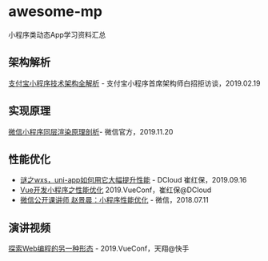 # awesome-mp
小程序类动态App学习资料汇总

## 架构解析

[支付宝小程序技术架构全解析](https://www.infoq.cn/article/ullETz7q_Ue4dUptKgKC) - 支付宝小程序首席架构师白招拒访谈，2019.02.19

## 实现原理

[微信小程序同层渲染原理剖析](https://developers.weixin.qq.com/community/develop/article/doc/000c4e433707c072c1793e56f5c813?page=1#comment-list)- 微信官方，2019.11.20

## 性能优化

- [谜之wxs，uni-app如何用它大幅提升性能](https://juejin.im/post/5d7f366b6fb9a06af8250bc4) - DCloud 崔红保，2019.09.16
- [Vue开发小程序之性能优化](https://v.qq.com/x/page/r0886mn8v6l.html) 2019.VueConf，崔红保@DCloud
- [微信公开课讲师 赵景晨：小程序性能优化](https://daxue.qq.com/wechat/content/id/4151) - 微信，2018.07.11

## 演讲视频

[探索Web编程的另一种形态](https://v.qq.com/x/page/n0886gkx6yh.html) - 2019.VueConf，天翔@快手
